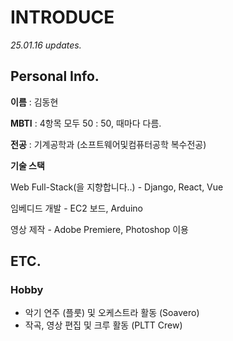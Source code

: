 # INTRODUCE

*25.01.16 updates.*

## Personal Info.

**이름** : 김동현

**MBTI** : 4항목 모두 50 : 50, 때마다 다름.

**전공** : 기계공학과 (소프트웨어및컴퓨터공학 복수전공)

**기술 스택**

Web Full-Stack(을 지향합니다..) - Django, React, Vue

임베디드 개발 - EC2 보드, Arduino

영상 제작 - Adobe Premiere, Photoshop 이용

## ETC.

### Hobby

- 악기 연주 (플룻) 및 오케스트라 활동 (Soavero)
- 작곡, 영상 편집 및 크루 활동 (PLTT Crew)
